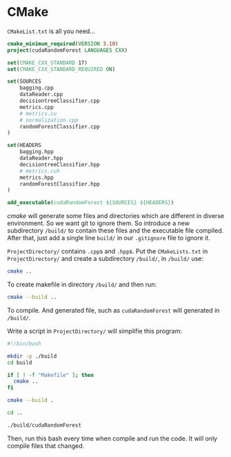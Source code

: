 # CMake

`CMakeList.txt` is all you need...

```cmake
cmake_minimum_required(VERSION 3.10)
project(cudaRandomForest LANGUAGES CXX)

set(CMAKE_CXX_STANDARD 17)
set(CMAKE_CXX_STANDARD_REQUIRED ON)

set(SOURCES
    bagging.cpp
    dataReader.cpp
    decisiontreeClassifier.cpp
    metrics.cpp
    # metrics.cu
    # normalization.cpp
    randomForestClassifier.cpp
)

set(HEADERS
    bagging.hpp
    dataReader.hpp
    decisiontreeClassifier.hpp
    # metrics.cuh
    metrics.hpp
    randomForestClassifier.hpp
)

add_executable(cudaRandomForest ${SOURCES} ${HEADERS})
```

*cmake* will generate some files and directories which are different in diverse environment. So we want git to ignore them. So introduce a new subdirectory `/build/` to contain these files and the executable file compiled. After that, just add a single line `build/`  in our `.gitignore` file to ignore it.

`ProjectDirectory/` contains `.cpp`s and `.hpp`s. Put the `CMakeLists.txt` in `ProjectDirectory/` and create a subdirectory `/build/`, in `/build/` use:

```sh
cmake ..
```

To create makefile in directory `/build/` and then run:

```sh
cmake --build ..
```

To compile. And generated file, such as `cudaRandomForest` will generated in `/build/`.

Write a script in `ProjectDirectory/` will simplifie this program:

```sh
#!/bin/bash

mkdir -p ./build
cd build

if [ ! -f "Makefile" ]; then
  cmake ..
fi

cmake --build .

cd ..

./build/cudaRandomForest
```

Then, run this bash every time when compile and run the code. It will only compile files that changed.
